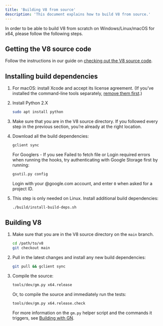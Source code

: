 ```yaml
---
title: 'Building V8 from source'
description: 'This document explains how to build V8 from source.'
---
```

In order to be able to build V8 from scratch on Windows/Linux/macOS for x64, please follow the following steps.

## Getting the V8 source code

Follow the instructions in our guide on [checking out the V8 source code](/docs/source-code).

## Installing build dependencies

1. For macOS: install Xcode and accept its license agreement. (If you’ve installed the command-line tools separately, [remove them first](https://bugs.chromium.org/p/chromium/issues/detail?id=729990#c1).)

1. Install Python 2.X

   ```bash
   sudo apt install python
   ```

1. Make sure that you are in the V8 source directory. If you followed every step in the previous section, you’re already at the right location.

1. Download all the build dependencies:

   ```bash
   gclient sync
   ```

   For Googlers - If you see Failed to fetch file or Login required errors when running the hooks, try authenticating with Google Storage first by running:

   ```bash
   gsutil.py config
   ```

   Login with your @google.com account, and enter `0` when asked for a project ID.

1. This step is only needed on Linux. Install additional build dependencies:

    ```bash
    ./build/install-build-deps.sh
    ```

## Building V8

1. Make sure that you are in the V8 source directory on the `main` branch.

    ```bash
    cd /path/to/v8
    git checkout main
    ```

1. Pull in the latest changes and install any new build dependencies:

    ```bash
    git pull && gclient sync
    ```

1. Compile the source:

    ```bash
    tools/dev/gm.py x64.release
    ```

    Or, to compile the source and immediately run the tests:

    ```bash
    tools/dev/gm.py x64.release.check
    ```
    
    For more information on the `gm.py` helper script and the commands it triggers, see [Building with GN](/docs/build-gn).
